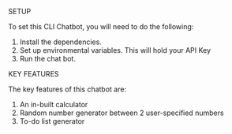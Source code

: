 SETUP
 
To set this CLI Chatbot, you will need to do the following: 

1. Install the dependencies.
2. Set up environmental variables. This will hold your API Key
3. Run the chat bot. 


KEY FEATURES

The key features of this chatbot are: 

1. An in-built calculator
2. Random number generator between 2 user-specified numbers
3. To-do list generator


